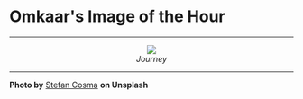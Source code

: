 # Omkaar's Image of the Hour

---

<div align="center">

<a href="https://unsplash.com/photos/mountains-are-seen-with-a-cloudy-sky-above-IuZk2QNoNuA">
  <img src="https://images.unsplash.com/photo-1750748305404-d434002a8acc?crop=entropy&cs=tinysrgb&fit=max&fm=jpg&ixid=M3w3NjA2Nzh8MHwxfHJhbmRvbXx8fHx8fHx8fDE3NTM4MDg0MDB8&ixlib=rb-4.1.0&q=80&w=1080" style="max-width:100%; height:auto;">
</a>

<br>
<i>Journey</i>

</div>

---

**Photo by** [Stefan Cosma](https://unsplash.com/@stefanbc) **on Unsplash**
